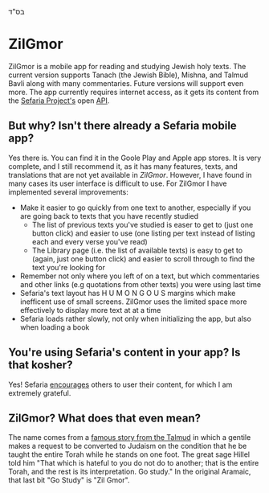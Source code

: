 בס"ד
# ZilGmor
ZilGmor is a mobile app for reading and studying Jewish holy texts. The current version supports Tanach (the Jewish Bible), Mishna, and Talmud Bavli along with many commentaries. Future versions will support even more. The app currently requires internet access, as it gets its content from the [Sefaria Project's](https://www.sefaria.org/) open [API](https://github.com/Sefaria/Sefaria-Project/wiki#developers).

## But why? Isn't there already a Sefaria mobile app?
Yes there is. You can find it in the Goole Play and Apple app stores. It is very complete, and I still recommend it, as it has many features, texts, and translations that are not yet available in _ZilGmor_. However, I have found in many cases its user interface is difficult to use. For ZilGmor I have implemented several improvements:

- Make it easier to go quickly from one text to another, especially if you are going back to texts that you have recently studied
  - The list of previous texts you've studied is easer to get to (just one button click) and easier to use (one listing per text instead of listing each and every verse you've read)
  - The Library page (i.e. the list of available texts) is easy to get to (again, just one button click) and easier to scroll through to find the text you're looking for
- Remember not only where you left of on a text, but which commentaries and other links (e.g quotations from other texts) you were using last time
- Sefaria's text layout has H U M O N G O U S margins which make inefficent use of small screens. ZilGmor uses the limited space more effectively to display more text at at a time
- Sefaria loads rather slowly, not only when initializing the app, but also when loading a book

## You're using Sefaria's content in your app? Is that kosher?
Yes! Sefaria [encourages](https://github.com/Sefaria/Sefaria-Project/wiki/Projects-Powered-by-Sefaria) others to user their content, for which I am extremely grateful.

## ZilGmor? What does that even mean?
The name comes from a [famous story from the Talmud](https://www.sefaria.org/Shabbat.31a.6?lang=bi&with=all&lang2=en) in which a gentile makes a request to be converted to Judaism on the condition that he be taught the entire Torah while he stands on one foot. The great sage Hillel told him "That which is hateful to you do not do to another; that is the entire Torah, and the rest is its interpretation. Go study." In the original Aramaic, that last bit "Go Study" is "Zil Gmor".
